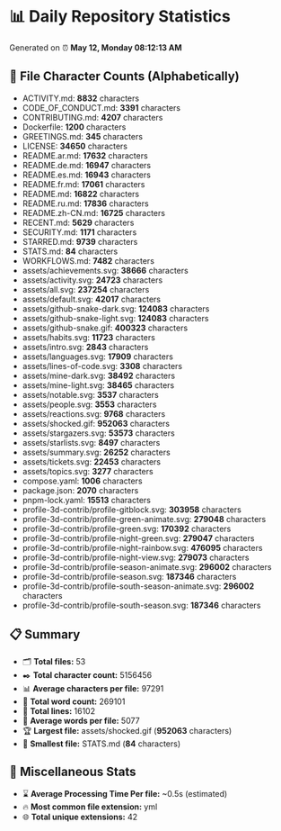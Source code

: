 # 📊 Daily Repository Statistics
Generated on ⏰ **May 12, Monday 08:12:13 AM**

## 📂 File Character Counts (Alphabetically)
- ACTIVITY.md: **8832** characters
- CODE_OF_CONDUCT.md: **3391** characters
- CONTRIBUTING.md: **4207** characters
- Dockerfile: **1200** characters
- GREETINGS.md: **345** characters
- LICENSE: **34650** characters
- README.ar.md: **17632** characters
- README.de.md: **16947** characters
- README.es.md: **16943** characters
- README.fr.md: **17061** characters
- README.md: **16822** characters
- README.ru.md: **17836** characters
- README.zh-CN.md: **16725** characters
- RECENT.md: **5629** characters
- SECURITY.md: **1171** characters
- STARRED.md: **9739** characters
- STATS.md: **84** characters
- WORKFLOWS.md: **7482** characters
- assets/achievements.svg: **38666** characters
- assets/activity.svg: **24723** characters
- assets/all.svg: **237254** characters
- assets/default.svg: **42017** characters
- assets/github-snake-dark.svg: **124083** characters
- assets/github-snake-light.svg: **124083** characters
- assets/github-snake.gif: **400323** characters
- assets/habits.svg: **11723** characters
- assets/intro.svg: **2843** characters
- assets/languages.svg: **17909** characters
- assets/lines-of-code.svg: **3308** characters
- assets/mine-dark.svg: **38492** characters
- assets/mine-light.svg: **38465** characters
- assets/notable.svg: **3537** characters
- assets/people.svg: **3553** characters
- assets/reactions.svg: **9768** characters
- assets/shocked.gif: **952063** characters
- assets/stargazers.svg: **53573** characters
- assets/starlists.svg: **8497** characters
- assets/summary.svg: **26252** characters
- assets/tickets.svg: **22453** characters
- assets/topics.svg: **3277** characters
- compose.yaml: **1006** characters
- package.json: **2070** characters
- pnpm-lock.yaml: **15513** characters
- profile-3d-contrib/profile-gitblock.svg: **303958** characters
- profile-3d-contrib/profile-green-animate.svg: **279048** characters
- profile-3d-contrib/profile-green.svg: **170392** characters
- profile-3d-contrib/profile-night-green.svg: **279047** characters
- profile-3d-contrib/profile-night-rainbow.svg: **476095** characters
- profile-3d-contrib/profile-night-view.svg: **279073** characters
- profile-3d-contrib/profile-season-animate.svg: **296002** characters
- profile-3d-contrib/profile-season.svg: **187346** characters
- profile-3d-contrib/profile-south-season-animate.svg: **296002** characters
- profile-3d-contrib/profile-south-season.svg: **187346** characters

## 📋 Summary
- 🗂️ **Total files:** 53
- ✒️ **Total character count:** 5156456
- 📊 **Average characters per file:** 97291
- 📝 **Total word count:** 269101
- 🧾 **Total lines:** 16102
- 📐 **Average words per file:** 5077
- 🏆 **Largest file:** assets/shocked.gif (**952063** characters)
- 🥉 **Smallest file:** STATS.md (**84** characters)

## 🌟 Miscellaneous Stats
- ⌛ **Average Processing Time Per file:** ~0.5s (estimated)
- 🔥 **Most common file extension:** yml
- 🌐 **Total unique extensions:** 42
